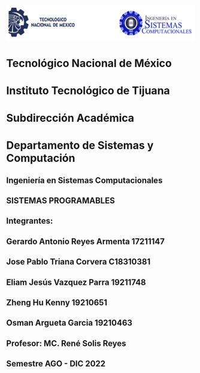 ![](portadatcnm.png)
#    Tecnológico Nacional de México
#   Instituto Tecnológico de Tijuana
#        Subdirección Académica
# Departamento de Sistemas y Computación
##  Ingeniería en Sistemas Computacionales
##        SISTEMAS PROGRAMABLES 
## Integrantes: 
## Gerardo Antonio Reyes Armenta 17211147
## Jose Pablo Triana Corvera C18310381
## Eliam Jesús Vazquez Parra 19211748
## Zheng Hu Kenny 19210651
## Osman Argueta Garcia 19210463
##
##   Profesor: MC. René Solis Reyes
##     Semestre AGO - DIC 2022
